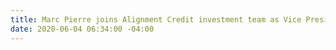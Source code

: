 ```yaml
---
title: Marc Pierre joins Alignment Credit investment team as Vice President
date: 2020-06-04 06:34:00 -04:00
---
```


